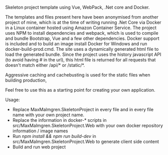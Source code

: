 Skeleton project template using Vue, WebPack, .Net core and Docker.

The templates and files present here have been anonymised from another project of mine, which is at the time of writing running .Net Core via Docker in a Linux container hosted using Amazon Container Service.
The project uses NPM to install dependencies and webpack, which is used to compile and bundle Bootstrap, Vue and a few other dependencies. Docker support is included and to build an image install Docker for Windows and run docker-build-prod.cmd.
The site uses a dynamically generated html file to load the generated bundle. Since the project uses the history javascript API (to avoid having # in the url), this html file is returned for all requests that doesn't match either /api/* or /static/*. 

Aggressive caching and cachebusting is used for the static files when building production, 

Feel free to use this as a starting point for creating your own application.

Usage:
* Replace MaxMalmgren.SkeletonProject in every file and in every file name with your own project name.
* Replace the information in docker-* scripts in src/MaxMalmgren.SkeletonProject.Web with your own docker repository information / image names
* Run *npm install && npm run build-dev* in src/MaxMalmgren.SkeletonProject.Web to generate client side content
* Build and run web project